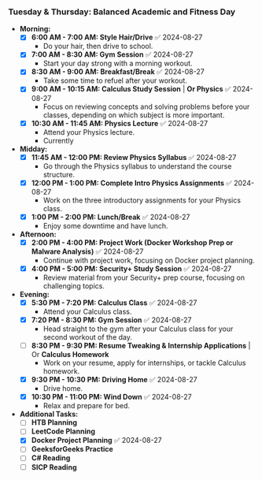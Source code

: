 ### **Tuesday & Thursday: Balanced Academic and Fitness Day**

- **Morning:**
    - [x] **6:00 AM - 7:00 AM: Style Hair/Drive** ✅ 2024-08-27
        - Do your hair, then drive to school.
    - [x] **7:00 AM - 8:30 AM: Gym Session** ✅ 2024-08-27
        - Start your day strong with a morning workout.
    - [x] **8:30 AM - 9:00 AM: Breakfast/Break** ✅ 2024-08-27
        - Take some time to refuel after your workout.
    - [x] **9:00 AM - 10:15 AM: Calculus Study Session** | **Or Physics** ✅ 2024-08-27
        - Focus on reviewing concepts and solving problems before your classes, depending on which subject is more important.
    - [x] **10:30 AM - 11:45 AM: Physics Lecture** ✅ 2024-08-27
        - Attend your Physics lecture.
        - Currently 

- **Midday:**
    - [x] **11:45 AM - 12:00 PM: Review Physics Syllabus** ✅ 2024-08-27
        - Go through the Physics syllabus to understand the course structure.
    - [x] **12:00 PM - 1:00 PM: Complete Intro Physics Assignments** ✅ 2024-08-27
        - Work on the three introductory assignments for your Physics class.
    - [x] **1:00 PM - 2:00 PM: Lunch/Break** ✅ 2024-08-27
        - Enjoy some downtime and have lunch.

- **Afternoon:**
    - [x] **2:00 PM - 4:00 PM: Project Work (Docker Workshop Prep or Malware Analysis)** ✅ 2024-08-27
        - Continue with project work, focusing on Docker project planning.
    - [x] **4:00 PM - 5:00 PM: Security+ Study Session** ✅ 2024-08-27
        - Review material from your Security+ prep course, focusing on challenging topics.

- **Evening:**
    - [x] **5:30 PM - 7:20 PM: Calculus Class** ✅ 2024-08-27
        - Attend your Calculus class.
    - [x] **7:20 PM - 8:30 PM: Gym Session** ✅ 2024-08-27
        - Head straight to the gym after your Calculus class for your second workout of the day.
    - [ ] **8:30 PM - 9:30 PM: Resume Tweaking & Internship Applications** | Or **Calculus Homework**
        - Work on your resume, apply for internships, or tackle Calculus homework.
    - [x] **9:30 PM - 10:30 PM: Driving Home** ✅ 2024-08-27
        - Drive home.
    - [x] **10:30 PM - 11:00 PM: Wind Down** ✅ 2024-08-27
        - Relax and prepare for bed.

- **Additional Tasks:**
    - [ ] **HTB Planning**
    - [ ] **LeetCode Planning**
    - [x] **Docker Project Planning** ✅ 2024-08-27
    - [ ] **GeeksforGeeks Practice**
    - [ ] **C# Reading**
    - [ ] **SICP Reading**
